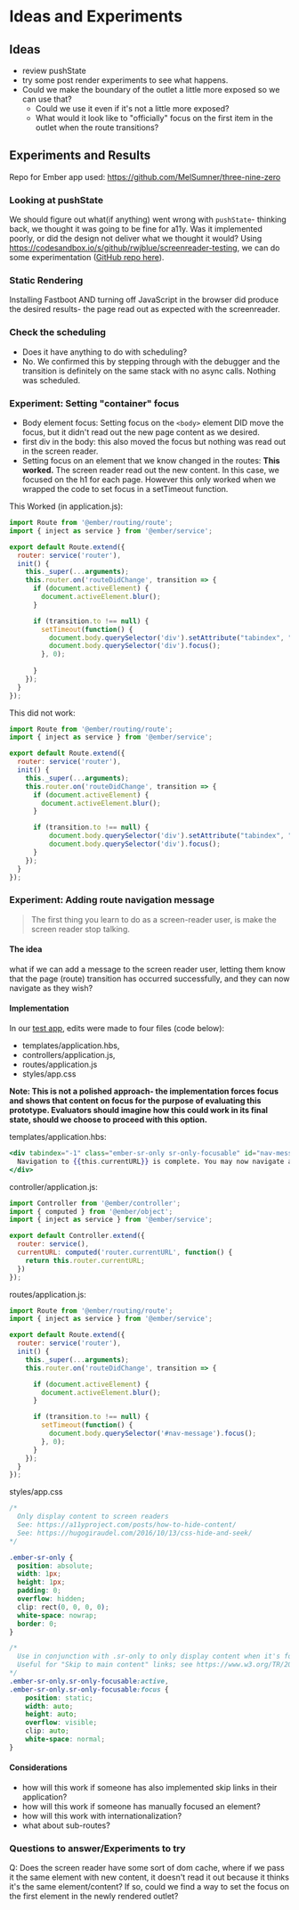 # Ideas and Experiments

## Ideas 
- review pushState
- try some post render experiments to see what happens.
- Could we make the boundary of the outlet a little more exposed so we can use that? 
  - Could we use it even if it's not a little more exposed? 
  - What would it look like to "officially" focus on the first item in the outlet when the route transitions? 

## Experiments and Results
Repo for Ember app used: https://github.com/MelSumner/three-nine-zero

### Looking at pushState
We should figure out what(if anything) went wrong with `pushState`- thinking back, we thought it was going to be fine for a11y. Was it implemented poorly, or did the design not deliver what we thought it would? Using https://codesandbox.io/s/github/rwjblue/screenreader-testing, we can do some experimentation ([GitHub repo here](https://github.com/rwjblue/screenreader-testing)). 

### Static Rendering
Installing Fastboot AND turning off JavaScript in the browser did produce the desired results- the page read out as expected with the screenreader.  

### Check the scheduling
- Does it have anything to do with scheduling?
- No. We confirmed this by stepping through with the debugger and the transition is definitely on the same stack with no async calls. Nothing was scheduled. 

### Experiment: Setting "container" focus
- Body element focus: Setting focus on the `<body>` element DID move the focus, but it didn't read out the new page content as we desired. 
- first div in the body: this also moved the focus but nothing was read out in the screen reader. 
- Setting focus on an element that we know changed in the routes: **This worked.** The screen reader read out the new content. In this case, we focused on the h1 for each page. However this only worked when we wrapped the code to set focus in a setTimeout function.

This Worked (in application.js): 
```js
import Route from '@ember/routing/route';
import { inject as service } from '@ember/service';

export default Route.extend({
  router: service('router'),
  init() {
    this._super(...arguments);
    this.router.on('routeDidChange', transition => {
      if (document.activeElement) {
        document.activeElement.blur();
      }

      if (transition.to !== null) {
        setTimeout(function() {
          document.body.querySelector('div').setAttribute("tabindex", "-1");
          document.body.querySelector('div').focus();
        }, 0);
        
      }
    });
  }
});
```
This did not work: 
```js
import Route from '@ember/routing/route';
import { inject as service } from '@ember/service';

export default Route.extend({
  router: service('router'),
  init() {
    this._super(...arguments);
    this.router.on('routeDidChange', transition => {
      if (document.activeElement) {
        document.activeElement.blur();
      }

      if (transition.to !== null) {
          document.body.querySelector('div').setAttribute("tabindex", "-1");
          document.body.querySelector('div').focus();        
      }
    });
  }
});
```

### Experiment: Adding route navigation message
> The first thing you learn to do as a screen-reader user, is make the screen reader stop talking. 

#### The idea 
what if we can add a message to the screen reader user, letting them know that the page (route) transition has occurred successfully, and they can now navigate as they wish? 

#### Implementation
In our [test app](https://github.com/MelSumner/three-nine-zero), edits were made to four files (code below):

- templates/application.hbs, 
- controllers/application.js, 
- routes/application.js
- styles/app.css

**Note: This is not a polished approach- the implementation forces focus and shows that content on focus for the purpose of evaluating this prototype. Evaluators should imagine how this could work in its final state, should we choose to proceed with this option.**

templates/application.hbs:

```hbs
<div tabindex="-1" class="ember-sr-only sr-only-focusable" id="nav-message">
  Navigation to {{this.currentURL}} is complete. You may now navigate as you wish.
</div>
```

controller/application.js: 

```js
import Controller from '@ember/controller';
import { computed } from '@ember/object';
import { inject as service } from '@ember/service';

export default Controller.extend({
  router: service(),
  currentURL: computed('router.currentURL', function() {
    return this.router.currentURL;
  })
});
```

routes/application.js:

```js
import Route from '@ember/routing/route';
import { inject as service } from '@ember/service';

export default Route.extend({
  router: service('router'),
  init() {
    this._super(...arguments);
    this.router.on('routeDidChange', transition => {

      if (document.activeElement) {
        document.activeElement.blur();
      }

      if (transition.to !== null) {
        setTimeout(function() {
          document.body.querySelector('#nav-message').focus();
        }, 0);        
      }
    });
  }
});
```

styles/app.css

```css
/*
  Only display content to screen readers
  See: https://a11yproject.com/posts/how-to-hide-content/
  See: https://hugogiraudel.com/2016/10/13/css-hide-and-seek/
*/

.ember-sr-only {
  position: absolute;
  width: 1px;
  height: 1px;
  padding: 0;
  overflow: hidden;
  clip: rect(0, 0, 0, 0);
  white-space: nowrap;
  border: 0;
}

/*
  Use in conjunction with .sr-only to only display content when it's focused.
  Useful for "Skip to main content" links; see https://www.w3.org/TR/2013/NOTE-WCAG20-TECHS-20130905/G1
*/
.ember-sr-only.sr-only-focusable:active,
.ember-sr-only.sr-only-focusable:focus {
    position: static;
    width: auto;
    height: auto;
    overflow: visible;
    clip: auto;
    white-space: normal;
}
```
#### Considerations
- how will this work if someone has also implemented skip links in their application?
- how will this work if someone has manually focused an element?
- how will this work with internationalization?
- what about sub-routes?


### Questions to answer/Experiments to try 

Q: Does the screen reader have some sort of dom cache, where if we pass it the same element with new content, it doesn't read it out because it thinks it's the same element/content? If so, could we find a way to set the focus on the first element in the newly rendered outlet? 
